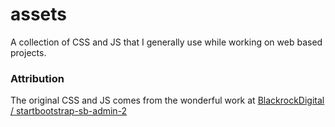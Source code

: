 # assets
A collection of CSS and JS that I generally use while working on web based projects.

### Attribution

The original CSS and JS comes from the wonderful work at [BlackrockDigital
/
startbootstrap-sb-admin-2](https://github.com/BlackrockDigital/startbootstrap-sb-admin-2)
